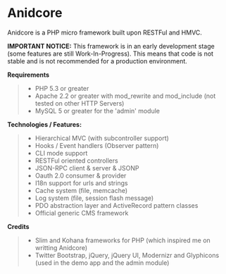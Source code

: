 Anidcore
====

Anidcore is a PHP micro framework built upon RESTFul and HMVC.

**IMPORTANT NOTICE:**
This framework is in an early development stage (some features are still Work-In-Progress).
This means that code is not stable and is not recommended for a production environment.

**Requirements**
> * PHP 5.3 or greater
> * Apache 2.2 or greater with mod_rewrite and mod_include (not tested on other HTTP Servers)
> * MySQL 5 or greater for the 'admin' module

**Technologies / Features:**
> * Hierarchical MVC (with subcontroller support)
> * Hooks / Event handlers (Observer pattern)
> * CLI mode support
> * RESTFul oriented controllers
> * JSON-RPC client & server & JSONP
> * Oauth 2.0 consumer & provider
> * I18n support for urls and strings
> * Cache system (file, memcache)
> * Log system (file, session flash message)
> * PDO abstraction layer and ActiveRecord pattern classes
> * Official generic CMS framework

**Credits**
> * Slim and Kohana frameworks for PHP (which inspired me on writting Anidcore)
> * Twitter Bootstrap, jQuery, jQuery UI, Modernizr and Glyphicons (used in the demo app and the admin module)
